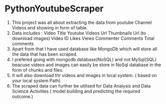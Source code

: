 # PythonYoutubeScraper

1) This project was all about extracting the data from youtube Channel Videos and showing in form of table.
2) Data includes :
   Video Title
   Youtube Videos Url
   Thumbnails Url (to download images)
   Video ID
   Likes
   Views
   Commenter
   Comments 
   Total comments
3) Apart from that I have used database like MongoDb which will store all the data that has been scraped.
4) I prefered going with mongodb database(NoSQL) and not MySql(SQL) beacuse videos and images can easily be store in NoSql database 
   in the form of chunks and files.
5) It will also download thr videos and images in local system. ( based on your local system Path)
6) The scraped data can further be utilised for Data Analysis and Data Science Activities ( model building and predicting the required
   outcome.)

